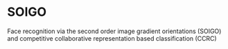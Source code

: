 # SOIGO
Face recognition via the second order image gradient orientations (SOIGO) and competitive collaborative representation based classification (CCRC)
